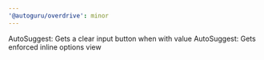 ```yaml
---
'@autoguru/overdrive': minor
---
```


AutoSuggest: Gets a clear input button when with value AutoSuggest: Gets
enforced inline options view
